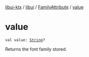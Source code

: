 [libui-ktx](../../index.md) / [libui](../index.md) / [FamilyAttribute](index.md) / [value](./value.md)

# value

`val value: `[`String`](https://kotlinlang.org/api/latest/jvm/stdlib/kotlin/-string/index.html)`?`

Returns the font family stored.

